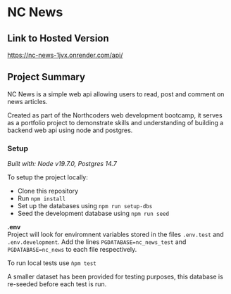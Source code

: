 # NC News

## Link to Hosted Version
https://nc-news-1jvx.onrender.com/api/

## Project Summary
NC News is a simple web api allowing users to read, post and comment on news articles.

Created as part of the Northcoders web development bootcamp, it serves as a portfolio project to demonstrate skills and understanding of building a backend web api using node and postgres.

### Setup
*Built with: Node v19.7.0, Postgres 14.7*

To setup the project locally:
- Clone this repository
- Run ```npm install```
- Set up the databases using ```npm run setup-dbs```
- Seed the development database using ```npm run seed``` 

**.env**\
Project will look for enviromnent variables stored in the files ```.env.test``` and ```.env.development```. Add the lines ```PGDATABASE=nc_news_test``` and ```PGDATABASE=nc_news``` to each file respectively.

To run local tests use ```ǹpm test```

A smaller dataset has been provided for testing purposes, this database is re-seeded before each test is run.
